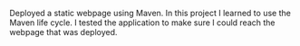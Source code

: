Deployed a static webpage using Maven.
In this project I learned to use the Maven life cycle.
I tested the application to make sure I could reach the webpage that was deployed.
